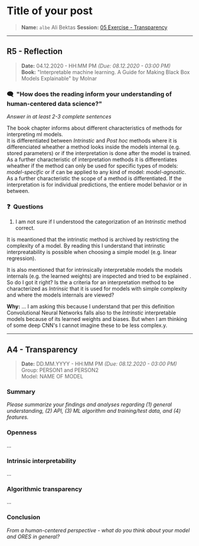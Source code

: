 # Title of your post
> **Name:** `albe` Ali Bektas
> **Session:** [05 Exercise - Transparency](https://github.com/FUB-HCC/hcds-winter-2020/wiki/05_exercise)   
----

## R5 - Reflection
> **Date:** 04.12.2020 - HH:MM PM *(Due: 08.12.2020 - 03:00 PM)*<br>
> **Book:** "Interpretable machine learning. A Guide for Making Black Box Models Explainable" by Molnar

### 🗨️&nbsp; "How does the reading inform your understanding of human-centered data science?"  
_Answer in at least 2-3 complete sentences_<br>

The book chapter informs about different characteristics of methods for interpreting ml models.   
It is differentiated between *Intrinstic* and *Post hoc* methods where it is differenciated wheather a method looks inside the models 
internal (e.g. stored parameters) or if the interpretation is done after the model is trained. As a further characteristic of interpretation methods it is differentiates wheather if the method can only be used for specific types of models: *model-specific* or if can be applied to any kind of model: *model-agnostic*. As a further characteristic the scope of a method is differentiated. If the interpretation is for individual predictions, the entiere model behavior or in between. 

### ❓&nbsp; Questions

1. I am not sure if I understood the categorization of an *Intrinstic* method correct. 

It is meantioned that the intrinstic method is archived by restricting the complexity of a model. By reading this I understand that intrinstic interpreatability is possible when choosing a simple model (e.g. linear regression). 

It is also mentioned that for intrinsically interpretable models the models internals (e.g. the learned weights) are inspected and tried to be explained . So do I got it right? Is the a criteria for an interpretation method to be characterized as *Intrinsic* that it is used for models with simple complexity and where the models internals are viewed?

**Why:** ...
I am asking this because I understand that per this definition Convolutional Neural Networks falls also to the *Intrinstic* interpretable models because of its learned weights and biases. But when I am thinking of some deep CNN's I cannot imagine these to be less complex.y.  

***

## A4 - Transparency
> **Date:** DD.MM.YYYY - HH:MM PM *(Due: 08.12.2020 - 03:00 PM)*<br>
> Group: PERSON1 and PERSON2<br>
> Model: NAME OF MODEL<br>

### Summary 

_Please summarize your findings and analyses regarding (1) general understanding, (2) API, (3) ML algorithm and training/test data, and (4) features._

### Openness
...

### Intrinsic interpretability
...

### Algorithmic transparency
...

### Conclusion
_From a human-centered perspective - what do you think about your model and ORES in general?_
